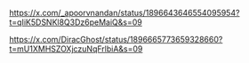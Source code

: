https://x.com/_apoorvnandan/status/1896643646554095954?t=qIiK5DSNKl8Q3Dz6peMaiQ&s=09

https://x.com/DiracGhost/status/1896665773659328660?t=mU1XMHSZOXjczuNqFrlbiA&s=09